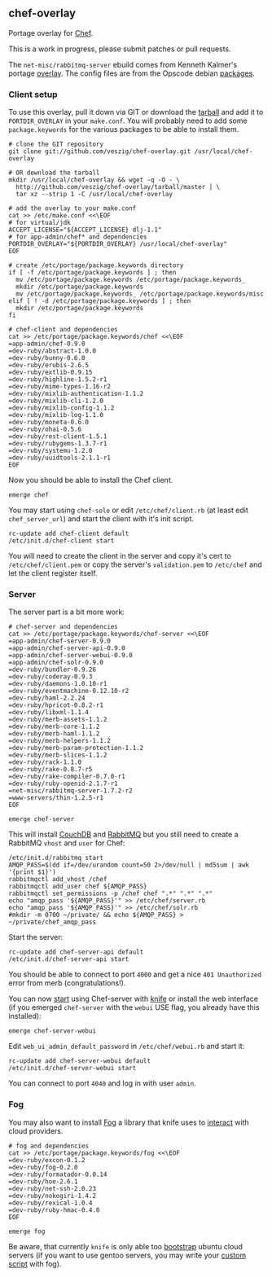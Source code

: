 ## chef-overlay

Portage overlay for [Chef][chef].

This is a work in progress, please submit patches or pull requests.

The `net-misc/rabbitmq-server` ebuild comes from Kenneth Kalmer's portage
[overlay][kennethkalmer_overlay]. The config files are from the Opscode debian
[packages][opscode_debian_packages].

### Client setup

To use this overlay, pull it down via GIT or download the
[tarball][overlay_tarball] and add it to `PORTDIR_OVERLAY` in your `make.conf`.
You will probably need to add some `package.keywords` for the various packages
to be able to install them.

    # clone the GIT repository
    git clone git://github.com/veszig/chef-overlay.git /usr/local/chef-overlay

    # OR download the tarball
    mkdir /usr/local/chef-overlay && wget -q -O - \
      http://github.com/veszig/chef-overlay/tarball/master | \
      tar xz --strip 1 -C /usr/local/chef-overlay

    # add the overlay to your make.conf
    cat >> /etc/make.conf <<\EOF
    # for virtual/jdk
    ACCEPT_LICENSE="${ACCEPT_LICENSE} dlj-1.1"
    # for app-admin/chef* and dependencies
    PORTDIR_OVERLAY="${PORTDIR_OVERLAY} /usr/local/chef-overlay"
    EOF

    # create /etc/portage/package.keywords directory
    if [ -f /etc/portage/package.keywords ] ; then
      mv /etc/portage/package.keywords /etc/portage/package.keywords_
      mkdir /etc/portage/package.keywords
      mv /etc/portage/package.keywords_ /etc/portage/package.keywords/misc
    elif [ ! -d /etc/portage/package.keywords ] ; then
      mkdir /etc/portage/package.keywords
    fi

    # chef-client and dependencies
    cat >> /etc/portage/package.keywords/chef <<\EOF
    =app-admin/chef-0.9.0
    =dev-ruby/abstract-1.0.0
    =dev-ruby/bunny-0.6.0
    =dev-ruby/erubis-2.6.5
    =dev-ruby/extlib-0.9.15
    =dev-ruby/highline-1.5.2-r1
    =dev-ruby/mime-types-1.16-r2
    =dev-ruby/mixlib-authentication-1.1.2
    =dev-ruby/mixlib-cli-1.2.0
    =dev-ruby/mixlib-config-1.1.2
    =dev-ruby/mixlib-log-1.1.0
    =dev-ruby/moneta-0.6.0
    =dev-ruby/ohai-0.5.6
    =dev-ruby/rest-client-1.5.1
    =dev-ruby/rubygems-1.3.7-r1
    =dev-ruby/systemu-1.2.0
    =dev-ruby/uuidtools-2.1.1-r1
    EOF

Now you should be able to install the Chef client.

    emerge chef

You may start using `chef-solo` or edit `/etc/chef/client.rb` (at least edit
`chef_server_url`) and start the client with it's init script.

    rc-update add chef-client default
    /etc/init.d/chef-client start

You will need to create the client in the server and copy it's cert to
`/etc/chef/client.pem` or copy the server's `validation.pem` to `/etc/chef` and
let the client register itself.

[chef]: http://wiki.opscode.com/display/chef
[kennethkalmer_overlay]: http://github.com/kennethkalmer/portage-overlay/tree/master/net-misc/rabbitmq-server/
[opscode_debian_packages]: http://github.com/opscode/opscode-packages/tree/master/debian/chef/debian/etc/chef/
[overlay_tarball]: http://github.com/veszig/chef-overlay/tarball/master

### Server

The server part is a bit more work:

    # chef-server and dependencies
    cat >> /etc/portage/package.keywords/chef-server <<\EOF
    =app-admin/chef-server-0.9.0
    =app-admin/chef-server-api-0.9.0
    =app-admin/chef-server-webui-0.9.0
    =app-admin/chef-solr-0.9.0
    =dev-ruby/bundler-0.9.26
    =dev-ruby/coderay-0.9.3
    =dev-ruby/daemons-1.0.10-r1
    =dev-ruby/eventmachine-0.12.10-r2
    =dev-ruby/haml-2.2.24
    =dev-ruby/hpricot-0.8.2-r1
    =dev-ruby/libxml-1.1.4
    =dev-ruby/merb-assets-1.1.2
    =dev-ruby/merb-core-1.1.2
    =dev-ruby/merb-haml-1.1.2
    =dev-ruby/merb-helpers-1.1.2
    =dev-ruby/merb-param-protection-1.1.2
    =dev-ruby/merb-slices-1.1.2
    =dev-ruby/rack-1.1.0
    =dev-ruby/rake-0.8.7-r5
    =dev-ruby/rake-compiler-0.7.0-r1
    =dev-ruby/ruby-openid-2.1.7-r1
    =net-misc/rabbitmq-server-1.7.2-r2
    =www-servers/thin-1.2.5-r1
    EOF

    emerge chef-server

This will install [CouchDB][couchdb] and [RabbitMQ][rabbitmq] but you still
need to create a RabbitMQ `vhost` and `user` for Chef:

    /etc/init.d/rabbitmq start
    AMQP_PASS=$(dd if=/dev/urandom count=50 2>/dev/null | md5sum | awk '{print $1}')
    rabbitmqctl add_vhost /chef
    rabbitmqctl add_user chef ${AMQP_PASS}
    rabbitmqctl set_permissions -p /chef chef ".*" ".*" ".*"
    echo "amqp_pass '${AMQP_PASS}'" >> /etc/chef/server.rb
    echo "amqp_pass '${AMQP_PASS}'" >> /etc/chef/solr.rb
    #mkdir -m 0700 ~/private/ && echo ${AMQP_PASS} > ~/private/chef_amqp_pass

Start the server:

    rc-update add chef-server-api default
    /etc/init.d/chef-server-api start

You should be able to connect to port `4000` and get a nice `401 Unauthorized`
error from merb (congratulations!).

You can now [start][knife_101] using Chef-server with [knife][knife] or install
the web interface (if you emerged `chef-server` with the `webui` USE flag, you
already have this installed):

    emerge chef-server-webui

Edit `web_ui_admin_default_password` in `/etc/chef/webui.rb` and start it:

    rc-update add chef-server-webui default
    /etc/init.d/chef-server-webui start

You can connect to port `4040` and log in with user `admin`.

[couchdb]: http://couchdb.apache.org/
[rabbitmq]: http://www.rabbitmq.com/
[knife_101]: http://gist.github.com/354196
[knife]: http://wiki.opscode.com/display/chef/Knife

### Fog

You may also want to install [Fog][fog] a library that knife uses to
[interact][knife_cloud] with cloud providers.

    # fog and dependencies
    cat >> /etc/portage/package.keywords/fog <<\EOF
    =dev-ruby/excon-0.1.2
    =dev-ruby/fog-0.2.0
    =dev-ruby/formatador-0.0.14
    =dev-ruby/hoe-2.6.1
    =dev-ruby/net-ssh-2.0.23
    =dev-ruby/nokogiri-1.4.2
    =dev-ruby/rexical-1.0.4
    =dev-ruby/ruby-hmac-0.4.0
    EOF

    emerge fog

Be aware, that currently `knife` is only able too [bootstrap][knife_bootstrap]
ubuntu cloud servers (if you want to use gentoo servers, you may write your
[custom script][gentoo_chef_rackspace] with fog).

[fog]: http://github.com/geemus/fog
[knife_cloud]: http://wiki.opscode.com/display/chef/Knife#Knife-CloudComputingCommands
[knife_bootstrap]: http://github.com/opscode/chef/blob/master/chef/lib/chef/knife/bootstrap.rb
[gentoo_chef_rackspace]: http://gist.github.com/394812
